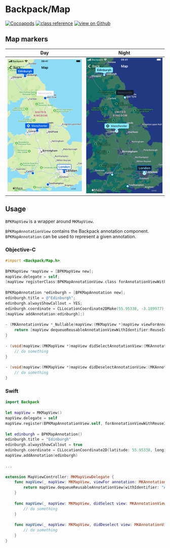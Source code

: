 # Backpack/Map

[![Cocoapods](https://img.shields.io/cocoapods/v/Backpack.svg?style=flat)](https://cocoapods.org/pods/Backpack)
[![class reference](https://img.shields.io/badge/Class%20reference-iOS-blue)](https://backpack.github.io/ios/versions/latest/uikit/Classes/BPKMap.html)
[![view on Github](https://img.shields.io/badge/Source%20code-GitHub-lightgrey)](https://github.com/Skyscanner/backpack-ios/tree/main/Backpack/Map)

## Map markers

| Day | Night |
| --- | --- |
| ![iPhone 8 simulator](https://raw.githubusercontent.com/Skyscanner/backpack-ios/main/screenshots/iPhone%208-map___default_lm.png) |![iPhone 8 simulator - dark mode](https://raw.githubusercontent.com/Skyscanner/backpack-ios/main/screenshots/iPhone%208-map___default_dm.png) |

## Usage

`BPKMapView` is a wrapper around `MKMapView`.

`BPKMapAnnotationView` contains the Backpack annotation component. `BPKMapAnnotation` can be used to represent a given annotation.

### Objective-C

```objective-c
#import <Backpack/Map.h>

BPKMapView *mapView = [BPKMapView new];
mapView.delegate = self;
[mapView registerClass:BPKMapAnnotationView.class forAnnotationViewWithReuseIdentifier:@"Annotation"];

BPKMapAnnotation *edinburgh = [BPKMapAnnotation new];
edinburgh.title = @"Edinburgh";
edinburgh.alwaysShowCallout = YES;
edinburgh.coordinate = CLLocationCoordinate2DMake(55.95338, -3.189977);
[mapView addAnnotation:edinburgh];)

- (MKAnnotationView *_Nullable)mapView:(MKMapView *)mapView viewForAnnotation:(id<MKAnnotation>)annotation {
    return [mapView dequeueReusableAnnotationViewWithIdentifier:ReuseIdentifier forAnnotation:annotation];
}

- (void)mapView:(MKMapView *)mapView didSelectAnnotationView:(MKAnnotationView *)view {
    // do something
}

- (void)mapView:(MKMapView *)mapView didDeselectAnnotationView:(MKAnnotationView *)view {
    // do something
}
```

### Swift

```swift
import Backpack

let mapView = MKMapView()
mapView.delegate = self
mapView.register(BPKMapAnnotationView.self, forAnnotationViewWithReuseIdentifier: "Annotation")

let edinburgh = BPKMapAnnotation()
edinburgh.title = "Edinburgh"
edinburgh.alwaysShowCallout = true
edinburgh.coordinate = CLLocationCoordinate2D(latitude: 55.95338, longitude: -3.189977)
mapView.addAnnotation(edinburgh)

...

extension MapViewController: MKMapViewDelegate {
    func mapView(_ mapView: MKMapView, viewFor annotation: MKAnnotation) -> MKAnnotationView? {
        return mapView.dequeueReusableAnnotationView(withIdentifier: "Annotation", for: annotation)
    }

    func mapView(_ mapView: MKMapView, didSelect view: MKAnnotationView) {
        // do something
    }

    func mapView(_ mapView: MKMapView, didDeselect view: MKAnnotationView) {
        // do something
    }
}

```
